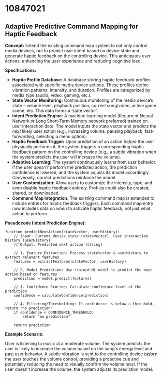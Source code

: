 # 10847021

## Adaptive Predictive Command Mapping for Haptic Feedback

**Concept:** Extend the existing command map system to not only *control* media devices, but to *predict* user intent based on device state and generate haptic feedback on the controlling device. This anticipates user actions, enhancing the user experience and reducing cognitive load.

**Specifications:**

*   **Haptic Profile Database:** A database storing haptic feedback profiles associated with specific media device actions. These profiles define vibration patterns, intensity, and duration.  Profiles are categorized by media type (audio, video, gaming, etc.).
*   **State Vector Monitoring:** Continuous monitoring of the media device’s state – volume level, playback position, current song/video, active game scene, etc. This data forms a ‘state vector’.
*   **Intent Prediction Engine:** A machine learning model (Recurrent Neural Network or Long Short-Term Memory network preferred) trained on user interaction data. The model inputs the state vector and predicts the *next* likely user action (e.g., increasing volume, pausing playback, fast-forwarding, selecting a menu option).
*   **Haptic Feedback Trigger:** Upon prediction of an action *before* the user physically performs it, the system triggers a corresponding haptic feedback pattern on the controlling device (e.g., a subtle vibration when the system predicts the user will increase the volume).
*   **Adaptive Learning:**  The system continuously learns from user behavior. If the user *doesn't* perform the predicted action, the prediction confidence is lowered, and the system adjusts its model accordingly. Conversely, correct predictions reinforce the model.
*   **User Customization:**  Allow users to customize the intensity, type, and even disable haptic feedback entirely. Profiles could also be created, shared, or downloaded.
*   **Command Map Integration:** The existing command map is extended to include entries for haptic feedback triggers.  Each command map entry now includes data on *when* to activate haptic feedback, not just what action to perform.

**Pseudocode (Intent Prediction Engine):**

```
function predictNextAction(stateVector, userHistory):
    // Input: Current device state (stateVector), User interaction history (userHistory)
    // Output: Predicted next action (string)

    // 1. Feature Extraction: Process stateVector & userHistory to extract relevant features
    features = extractFeatures(stateVector, userHistory)

    // 2. Model Prediction: Use trained ML model to predict the next action based on features
    prediction = model.predict(features)

    // 3. Confidence Scoring: Calculate confidence level of the prediction
    confidence = calculateConfidence(prediction)

    // 4. Filtering/Thresholding: If confidence is below a threshold, return "no prediction"
    if confidence < CONFIDENCE_THRESHOLD:
        return "no prediction"

    return prediction
```

**Example Scenario:**

User is listening to music at a moderate volume. The system predicts the user is likely to increase the volume based on the song's energy level and past user behavior.  A subtle vibration is sent to the controlling device *before* the user touches the volume control, providing a proactive cue and potentially reducing the need to visually confirm the volume level.  If the user doesn't increase the volume, the system adjusts its prediction model.